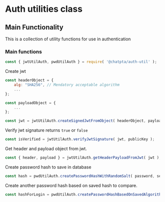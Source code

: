 # Auth utilities class

## Main Functionality

This is a collection of utility functions for use in authentication

### Main functions

```js
const { jwtUtilAuth, pwdUtilAuth } = require( '@chatpta/auth-util' );
```

Create jwt

```js
const headerObject = {
    alg: "SHA256", // Mendatory acceptable algorithm
    ...
};

const payloadObject = {
    ...
};

const jwt = jwtUtilAuth.createSignedJwtFromObject( headerObject, payloadObject, privateKey );
```

Verify jwt signature returns ```true``` or ```false```

```js
const isVerified = jwtUtilAuth.verifyJwtSignature( jwt, publicKey );
```

Get header and payload object from jwt.

```js
const { header, payload } = jwtUtilAuth.getHeaderPayloadFromJwt( jwt );
```

Create password hash to save in database

```js
const hash = pwdUtilAuth.createPasswordHashWithRandomSalt( password, secret, algorithm );
```

Create another password hash based on saved hash to compare.

```js
const hashForLogin = pwdUtilAuth.createPasswordHashBasedOnSavedAlgorithmSalt( passwordForLogin, savedPasswordHash, secret );
```

